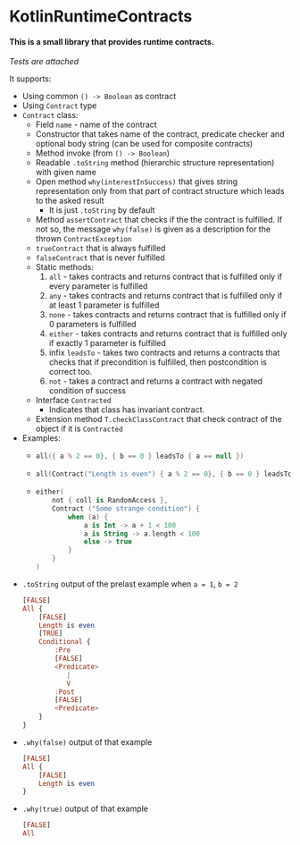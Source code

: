 # KotlinRuntimeContracts

#### This is a small library that provides runtime contracts.
*Tests are attached*

It supports:
* Using common `() -> Boolean` as contract
* Using `Contract` type
* `Contract` class:
    * Field `name` - name of the contract
    * Constructor that takes name of the contract, predicate checker and optional body string (can be used for composite contracts)
    * Method invoke (from `() -> Boolean`)
    * Readable `.toString` method (hierarchic structure representation) with given name
    * Open method `why(interestInSuccess)` that gives string representation only from that part of contract structure which leads to the asked result
        * It is just `.toString` by default
    * Method `assertContract` that checks if the the contract is fulfilled. If not so, the message `why(false)` is given as a description for the thrown `ContractException`
    * `trueContract` that is always fulfilled
    * `falseContract` that is never fulfilled
    * Static methods:
        1. `all` - takes contracts and returns contract that is fulfilled only if every parameter is fulfilled
        2. `any` - takes contracts and returns contract that is fulfilled only if at least 1 parameter is fulfilled
        3. `none` - takes contracts and returns contract that is fulfilled only if 0 parameters is fulfilled
        4. `either` - takes contracts and returns contract that is fulfilled only if exactly 1 parameter is fulfilled
        5. infix `leadsTo` - takes two contracts and returns a contracts that checks that if precondition is fulfilled, then postcondition is correct too.
        6. `not` - takes a contract and returns a contract with negated condition of success
    * Interface `Contracted`
        * Indicates that class has invariant contract.
    * Extension method `T.checkClassContract` that check contract of the object if it is `Contracted`
* Examples:
    * ```kotlin
      all({ a % 2 == 0}, { b == 0 } leadsTo { a == null })
      ```
    * ```kotlin
      all(Contract("Length is even") { a % 2 == 0}, { b == 0 } leadsTo { a == null }) 
      ```
    * ```kotlin
      either(
          not { coll is RandomAccess },
          Contract ("Some strange condition") {
              when (a) {
                  a is Int -> a + 1 < 100
                  a is String -> a.length < 100
                  else -> true
              }
          }
      )
      ```
* `.toString` output of the prelast example when `a = 1`, `b = 2`
    ```haskell
    [FALSE]
    All {
    	[FALSE]
    	Length is even
    	[TRUE]
    	Conditional {
    		:Pre
    		[FALSE]
    		<Predicate>
    		   |
    		   V
    		:Post
    		[FALSE]
    		<Predicate>
    	}
    }
    ```
* `.why(false)` output of that example
    ```haskell
    [FALSE]
    All {
    	[FALSE]
    	Length is even
    }
    ```
* `.why(true)` output of that example
    ```haskell 
    [FALSE]
    All
    ```
